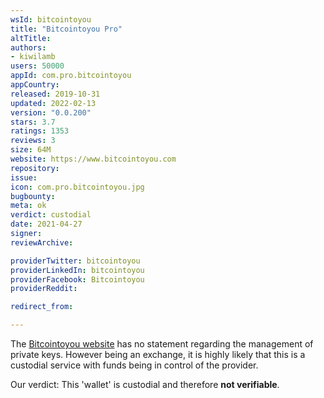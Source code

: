 ```yaml
---
wsId: bitcointoyou
title: "Bitcointoyou Pro"
altTitle: 
authors:
- kiwilamb
users: 50000
appId: com.pro.bitcointoyou
appCountry: 
released: 2019-10-31
updated: 2022-02-13
version: "0.0.200"
stars: 3.7
ratings: 1353
reviews: 3
size: 64M
website: https://www.bitcointoyou.com
repository: 
issue: 
icon: com.pro.bitcointoyou.jpg
bugbounty: 
meta: ok
verdict: custodial
date: 2021-04-27
signer: 
reviewArchive:

providerTwitter: bitcointoyou
providerLinkedIn: bitcointoyou
providerFacebook: Bitcointoyou
providerReddit: 

redirect_from:

---
```


The [Bitcointoyou website](https://www.bitcointoyou.com) has no statement regarding the management of private keys.
However being an exchange, it is highly likely that this is a custodial service with funds being in control of the provider.

Our verdict: This 'wallet' is custodial and therefore **not verifiable**.


